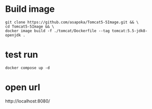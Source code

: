 # Build image

```
git clone https://github.com/asapoka/Tomcat5-5Image.git && \
cd Tomcat5-5Image && \
docker image build -f ./tomcat/Dockerfile --tag tomcat:5.5-jdk8-openjdk .
```

# test run

```
docker compose up -d
```

# open url

http://localhost:8080/

